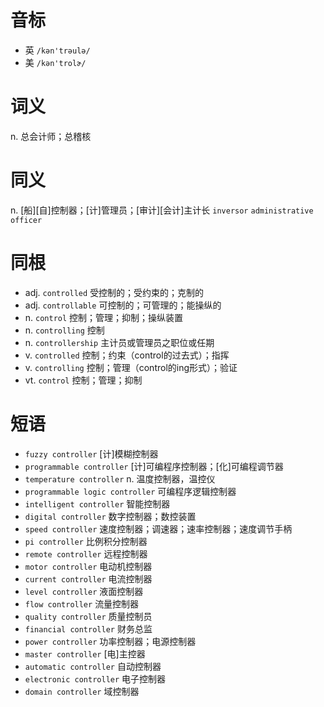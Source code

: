 # 音标

- 英 `/kən'trəulə/`
- 美 `/kən'trolɚ/`

# 词义

n. 总会计师；总稽核


# 同义

n. [船][自]控制器；[计]管理员；[审计][会计]主计长
`inversor` `administrative officer`

# 同根

- adj. `controlled` 受控制的；受约束的；克制的
- adj. `controllable` 可控制的；可管理的；能操纵的
- n. `control` 控制；管理；抑制；操纵装置
- n. `controlling` 控制
- n. `controllership` 主计员或管理员之职位或任期
- v. `controlled` 控制；约束（control的过去式）；指挥
- v. `controlling` 控制；管理（control的ing形式）；验证
- vt. `control` 控制；管理；抑制

# 短语

- `fuzzy controller` [计]模糊控制器
- `programmable controller` [计]可编程序控制器；[化]可编程调节器
- `temperature controller` n. 温度控制器，温控仪
- `programmable logic controller` 可编程序逻辑控制器
- `intelligent controller` 智能控制器
- `digital controller` 数字控制器；数控装置
- `speed controller` 速度控制器；调速器；速率控制器；速度调节手柄
- `pi controller` 比例积分控制器
- `remote controller` 远程控制器
- `motor controller` 电动机控制器
- `current controller` 电流控制器
- `level controller` 液面控制器
- `flow controller` 流量控制器
- `quality controller` 质量控制员
- `financial controller` 财务总监
- `power controller` 功率控制器；电源控制器
- `master controller` [电]主控器
- `automatic controller` 自动控制器
- `electronic controller` 电子控制器
- `domain controller` 域控制器

